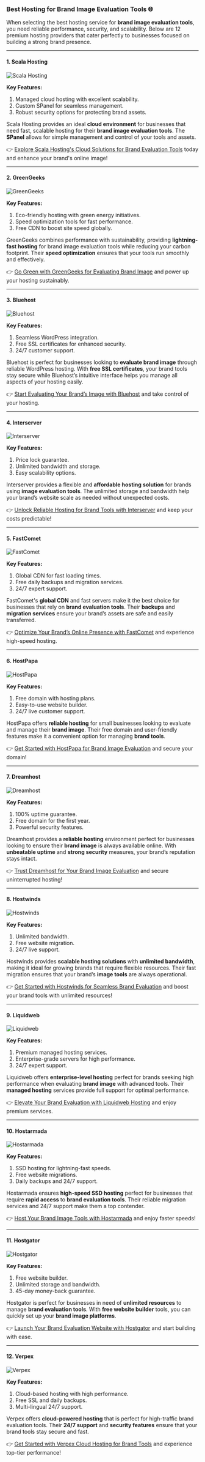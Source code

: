 ### Best Hosting for Brand Image Evaluation Tools 🌐

When selecting the best hosting service for **brand image evaluation tools**, you need reliable performance, security, and scalability. Below are 12 premium hosting providers that cater perfectly to businesses focused on building a strong brand presence.

---

#### 1. Scala Hosting 
![Scala Hosting](https://i.imgur.com/uJ5JIK3.png "Scala Web Hosting")

**Key Features:**
1. Managed cloud hosting with excellent scalability.
2. Custom SPanel for seamless management.
3. Robust security options for protecting brand assets.

Scala Hosting provides an ideal **cloud environment** for businesses that need fast, scalable hosting for their **brand image evaluation tools**. The **SPanel** allows for simple management and control of your tools and assets. 

👉 [Explore Scala Hosting's Cloud Solutions for Brand Evaluation Tools](https://snipitx.com/scala-jy) today and enhance your brand's online image!

---

#### 2. GreenGeeks 
![GreenGeeks](https://i.imgur.com/eEwuntu.jpg "GreenGeeks Hosting")

**Key Features:**
1. Eco-friendly hosting with green energy initiatives.
2. Speed optimization tools for fast performance.
3. Free CDN to boost site speed globally.

GreenGeeks combines performance with sustainability, providing **lightning-fast hosting** for brand image evaluation tools while reducing your carbon footprint. Their **speed optimization** ensures that your tools run smoothly and effectively.

👉 [Go Green with GreenGeeks for Evaluating Brand Image](https://snipitx.com/greengeeks-jy) and power up your hosting sustainably.

---

#### 3. Bluehost 
![Bluehost](https://i.imgur.com/PasFF9E.jpeg "Bluehost Hosting")

**Key Features:**
1. Seamless WordPress integration.
2. Free SSL certificates for enhanced security.
3. 24/7 customer support.

Bluehost is perfect for businesses looking to **evaluate brand image** through reliable WordPress hosting. With **free SSL certificates**, your brand tools stay secure while Bluehost’s intuitive interface helps you manage all aspects of your hosting easily.

👉 [Start Evaluating Your Brand’s Image with Bluehost](https://snipitx.com/bluehost-jy) and take control of your hosting.

---

#### 4. Interserver
![Interserver](https://i.imgur.com/OM5dOEW.jpeg "Interserver Hosting")

**Key Features:**
1. Price lock guarantee.
2. Unlimited bandwidth and storage.
3. Easy scalability options.

Interserver provides a flexible and **affordable hosting solution** for brands using **image evaluation tools**. The unlimited storage and bandwidth help your brand’s website scale as needed without unexpected costs.

👉 [Unlock Reliable Hosting for Brand Tools with Interserver](https://snipitx.com/interserver-jy) and keep your costs predictable!

---

#### 5. FastComet 
![FastComet](https://i.imgur.com/7qgXuWp.png "FastComet Hosting")

**Key Features:**
1. Global CDN for fast loading times.
2. Free daily backups and migration services.
3. 24/7 expert support.

FastComet's **global CDN** and fast servers make it the best choice for businesses that rely on **brand evaluation tools**. Their **backups** and **migration services** ensure your brand’s assets are safe and easily transferred.

👉 [Optimize Your Brand’s Online Presence with FastComet](https://snipitx.com/fastcomet-jy) and experience high-speed hosting.

---

#### 6. HostPapa
![HostPapa](https://i.imgur.com/ouDTkvl.jpeg "HostPapa Hosting")

**Key Features:**
1. Free domain with hosting plans.
2. Easy-to-use website builder.
3. 24/7 live customer support.

HostPapa offers **reliable hosting** for small businesses looking to evaluate and manage their **brand image**. Their free domain and user-friendly features make it a convenient option for managing **brand tools**.

👉 [Get Started with HostPapa for Brand Image Evaluation](https://snipitx.com/hostpapa-jy) and secure your domain!

---

#### 7. Dreamhost
![Dreamhost](https://i.imgur.com/rXIg8ip.jpeg "Dreamhost Hosting")

**Key Features:**
1. 100% uptime guarantee.
2. Free domain for the first year.
3. Powerful security features.

Dreamhost provides a **reliable hosting** environment perfect for businesses looking to ensure their **brand image** is always available online. With **unbeatable uptime** and **strong security** measures, your brand’s reputation stays intact.

👉 [Trust Dreamhost for Your Brand Image Evaluation](https://snipitx.com/dreamhost-jy) and secure uninterrupted hosting!

---

#### 8. Hostwinds
![Hostwinds](https://i.imgur.com/53aSNXx.jpeg "Hostwinds Hosting")

**Key Features:**
1. Unlimited bandwidth.
2. Free website migration.
3. 24/7 live support.

Hostwinds provides **scalable hosting solutions** with **unlimited bandwidth**, making it ideal for growing brands that require flexible resources. Their fast migration ensures that your brand’s **image tools** are always operational.

👉 [Get Started with Hostwinds for Seamless Brand Evaluation](https://snipitx.com/hostwinds-jy) and boost your brand tools with unlimited resources!

---

#### 9. Liquidweb
![Liquidweb](https://i.imgur.com/4IvT9SC.jpeg "Liquidweb Hosting")

**Key Features:**
1. Premium managed hosting services.
2. Enterprise-grade servers for high performance.
3. 24/7 expert support.

Liquidweb offers **enterprise-level hosting** perfect for brands seeking high performance when evaluating **brand image** with advanced tools. Their **managed hosting** services provide full support for optimal performance.

👉 [Elevate Your Brand Evaluation with Liquidweb Hosting](https://snipitx.com/liquidweb-jy) and enjoy premium services.

---

#### 10. Hostarmada
![Hostarmada](https://i.imgur.com/KFbdf3o.jpeg "Hostarmada Hosting")

**Key Features:**
1. SSD hosting for lightning-fast speeds.
2. Free website migrations.
3. Daily backups and 24/7 support.

Hostarmada ensures **high-speed SSD hosting** perfect for businesses that require **rapid access** to **brand evaluation tools**. Their reliable migration services and 24/7 support make them a top contender.

👉 [Host Your Brand Image Tools with Hostarmada](https://snipitx.com/hostarmada-jy) and enjoy faster speeds!

---

#### 11. Hostgator
![Hostgator](https://i.imgur.com/BcVkH57.jpeg "Hostgator Hosting")

**Key Features:**
1. Free website builder.
2. Unlimited storage and bandwidth.
3. 45-day money-back guarantee.

Hostgator is perfect for businesses in need of **unlimited resources** to manage **brand evaluation tools**. With **free website builder** tools, you can quickly set up your **brand image platforms**.

👉 [Launch Your Brand Evaluation Website with Hostgator](https://snipitx.com/hostgator-jy) and start building with ease.

---

#### 12. Verpex
![Verpex](https://i.imgur.com/6x5LhiS.jpeg "Verpex Hosting")

**Key Features:**
1. Cloud-based hosting with high performance.
2. Free SSL and daily backups.
3. Multi-lingual 24/7 support.

Verpex offers **cloud-powered hosting** that is perfect for high-traffic brand evaluation tools. Their **24/7 support** and **security features** ensure that your brand tools stay secure and fast.

👉 [Get Started with Verpex Cloud Hosting for Brand Tools](https://snipitx.com/verpex-jy) and experience top-tier performance!

